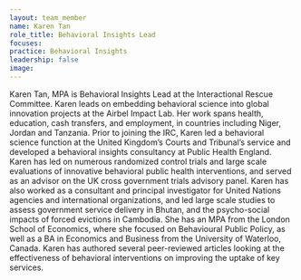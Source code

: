 ```yaml
---
layout: team_member
name: Karen Tan
role_title: Behavioral Insights Lead
focuses:
practice: Behavioral Insights
leadership: false
image:
---
```


Karen Tan, MPA is Behavioral Insights Lead at the Interactional Rescue Committee. Karen leads on embedding behavioral science into global innovation projects at the Airbel Impact Lab. Her work spans health, education, cash transfers, and employment, in countries including Niger, Jordan and Tanzania. Prior to joining the IRC, Karen led a behavioral science function at the United Kingdom’s Courts and Tribunal’s service and developed a behavioral insights consultancy at Public Health England. Karen has led on numerous randomized control trials and large scale evaluations of innovative behavioral public health interventions, and served as an advisor on the UK cross government trials advisory panel. Karen has also worked as a consultant and principal investigator for United Nations agencies and international organizations, and led large scale studies to assess government service delivery in Bhutan, and the psycho-social impacts of forced evictions in Cambodia. She has an MPA from the London School of Economics, where she focused on Behavioural Public Policy, as well as a BA in Economics and Business from the University of Waterloo, Canada. Karen has authored several peer-reviewed articles looking at the effectiveness of behavioral interventions on improving the uptake of key services.
